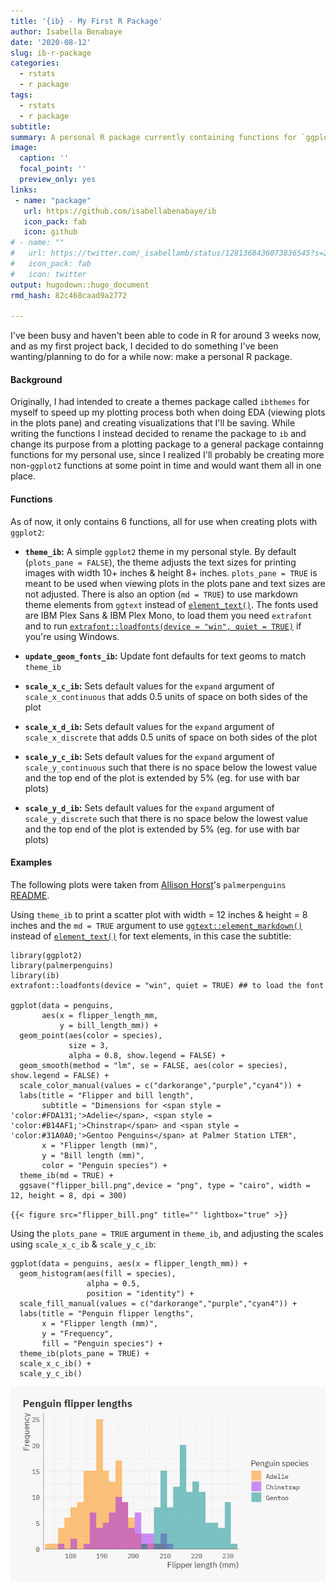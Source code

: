 ```yaml
---
title: '{ib} - My First R Package'
author: Isabella Benabaye
date: '2020-08-12'
slug: ib-r-package
categories:
  - rstats
  - r package
tags:
  - rstats
  - r package
subtitle: 
summary: A personal R package currently containing functions for `ggplot2`.
image:
  caption: ''
  focal_point: ''
  preview_only: yes
links:
 - name: "package"
   url: https://github.com/isabellabenabaye/ib
   icon_pack: fab
   icon: github
# - name: ""
#   url: https://twitter.com/_isabellamb/status/1281368436073836545?s=20
#   icon_pack: fab
#   icon: twitter
output: hugodown::hugo_document
rmd_hash: 82c468caad9a2772

---
```


I've been busy and haven't been able to code in R for around 3 weeks now, and as my first project back, I decided to do something I've been wanting/planning to do for a while now: make a personal R package.

#### Background

Originally, I had intended to create a themes package called `ibthemes` for myself to speed up my plotting process both when doing EDA (viewing plots in the plots pane) and creating visualizations that I'll be saving. While writing the functions I instead decided to rename the package to `ib` and change its purpose from a plotting package to a general package containng functions for my personal use, since I realized I'll probably be creating more non-`ggplot2` functions at some point in time and would want them all in one place.

#### Functions

As of now, it only contains 6 functions, all for use when creating plots with `ggplot2`:

-   **`theme_ib`:** A simple `ggplot2` theme in my personal style. By default (`plots_pane = FALSE`), the theme adjusts the text sizes for printing images with width 10+ inches & height 8+ inches. `plots_pane = TRUE` is meant to be used when viewing plots in the plots pane and text sizes are not adjusted. There is also an option (`md = TRUE`) to use markdown theme elements from `ggtext` instead of [`element_text()`](https://ggplot2.tidyverse.org/reference/element.html). The fonts used are IBM Plex Sans & IBM Plex Mono, to load them you need `extrafont` and to run [`extrafont::loadfonts(device = "win", quiet = TRUE)`](https://rdrr.io/pkg/extrafont/man/loadfonts.html) if you're using Windows.

-   **`update_geom_fonts_ib`:** Update font defaults for text geoms to match `theme_ib`

-   **`scale_x_c_ib`:** Sets default values for the `expand` argument of `scale_x_continuous` that adds 0.5 units of space on both sides of the plot

-   **`scale_x_d_ib`:** Sets default values for the `expand` argument of `scale_x_discrete` that adds 0.5 units of space on both sides of the plot

-   **`scale_y_c_ib`:** Sets default values for the `expand` argument of `scale_y_continuous` such that there is no space below the lowest value and the top end of the plot is extended by 5% (eg. for use with bar plots)

-   **`scale_y_d_ib`:** Sets default values for the `expand` argument of `scale_y_discrete` such that there is no space below the lowest value and the top end of the plot is extended by 5% (eg. for use with bar plots)

#### Examples

The following plots were taken from [Allison Horst](https://twitter.com/allison_horst)'s `palmerpenguins` [README](https://github.com/allisonhorst/palmerpenguins/blob/master/README.md).

Using `theme_ib` to print a scatter plot with width = 12 inches & height = 8 inches and the `md = TRUE` argument to use [`ggtext::element_markdown()`](https://rdrr.io/pkg/ggtext/man/element_markdown.html) instead of [`element_text()`](https://ggplot2.tidyverse.org/reference/element.html) for text elements, in this case the subtitle:

    library(ggplot2)
    library(palmerpenguins)
    library(ib)
    extrafont::loadfonts(device = "win", quiet = TRUE) ## to load the font

    ggplot(data = penguins,
           aes(x = flipper_length_mm,
               y = bill_length_mm)) +
      geom_point(aes(color = species),
                 size = 3,
                 alpha = 0.8, show.legend = FALSE) +
      geom_smooth(method = "lm", se = FALSE, aes(color = species), show.legend = FALSE) +
      scale_color_manual(values = c("darkorange","purple","cyan4")) +
      labs(title = "Flipper and bill length",
           subtitle = "Dimensions for <span style = 'color:#FDA131;'>Adelie</span>, <span style = 'color:#B14AF1;'>Chinstrap</span> and <span style = 'color:#31A0A0;'>Gentoo Penguins</span> at Palmer Station LTER",
           x = "Flipper length (mm)",
           y = "Bill length (mm)",
           color = "Penguin species") +
      theme_ib(md = TRUE) +
      ggsave("flipper_bill.png",device = "png", type = "cairo", width = 12, height = 8, dpi = 300)

`{{< figure src="flipper_bill.png" title="" lightbox="true" >}}`

Using the `plots_pane = TRUE` argument in `theme_ib`, and adjusting the scales using `scale_x_c_ib` & `scale_y_c_ib`:

    ggplot(data = penguins, aes(x = flipper_length_mm)) +
      geom_histogram(aes(fill = species), 
                     alpha = 0.5, 
                     position = "identity") +
      scale_fill_manual(values = c("darkorange","purple","cyan4")) +
      labs(title = "Penguin flipper lengths",
           x = "Flipper length (mm)",
           y = "Frequency",
           fill = "Penguin species") +
      theme_ib(plots_pane = TRUE) +
      scale_x_c_ib() +
      scale_y_c_ib()

<pre class='chroma'><img src="figs/flipper_hist-1.png" width="700px" style="display: block; margin: auto;" /></pre>

